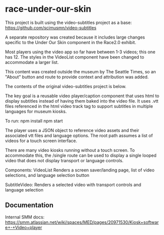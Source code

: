 # race-under-our-skin
This project is built using the video-subtitles project as a base:
https://github.com/scimusmn/video-subtitles

A separate repository was created because it includes large changes specific to the Under Our Skin component in the Race2.0 exhibit.

Most players using the video app so far have between 1-3 videos; this one has 12. 
The styles in the VideoList component have been changed to accommodate a larger list.

This content was created outside the museum  by The Seattle Times, so an "About" button and route to 
provide context and attribution was added.

The contents of the original video-subtitles project is below.

The key goal is a reusable video player/caption component that uses html to display subtitles instead of having them baked into the video file.
It uses .vtt files referenced in the html video track tag to support subtitles in multiple languages for museum kiosks.

To run:
npm install
npm start

The player uses a JSON object to reference video assets and their associated vtt files and language options.
The root path assumes a list of videos for a touch screen interface.

There are many video kiosks running without a touch screen. To accommodate this, the /single route can be used to display a single looped video that does not display transport or language controls.

Components:
VideoList
  Renders a screen saver/landing page, list of video selections, and language selection button

SubtitleVideo:
  Renders a selected video with transport controls and language selection

## Documentation
Internal SMM docs: https://smm.atlassian.net/wiki/spaces/MED/pages/20971530/Kiosk+software+-+Video+player
